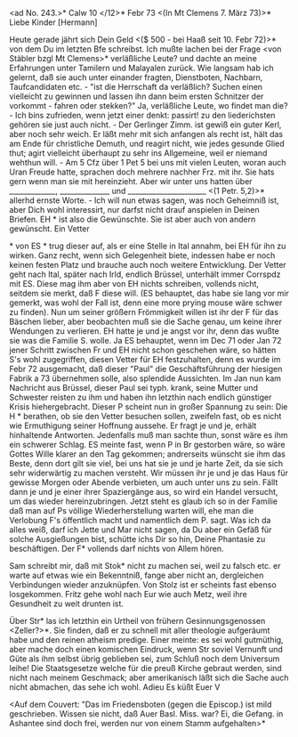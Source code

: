 <ad No. 243.>* Calw 10 </12>* Febr 73
 <(In Mt Clemens 7. März 73)>*
Liebe Kinder [Hermann]

Heute gerade jährt sich Dein Geld <($ 500 - bei Haaß seit 10. Febr 72)>* von dem Du im letzten Bfe schreibst. Ich mußte lachen bei der Frage <von Stäbler bzgl Mt Clemens>* verläßliche Leute? und dachte an meine Erfahrungen unter Tamilern und Malayalen zurück. Wie langsam hab ich gelernt, daß sie auch unter einander fragten, Dienstboten, Nachbarn, Taufcandidaten etc. - "ist die Herrschaft da verläßlich? Suchen einen vielleicht zu gewinnen und lassen ihn dann beim ersten Schnitzer der vorkommt - fahren oder stekken?" Ja, verläßliche Leute, wo findet man die? - Ich bins zufrieden, wenn jetzt einer denkt: passirt! zu den liederichsten gehören sie just auch nicht. - Der Gerlinger Zimm. ist gewiß ein guter Kerl, aber noch sehr weich. Er läßt mehr mit sich anfangen als recht ist, hält das am Ende für christliche Demuth, und reagirt nicht, wie jedes gesunde Glied thut; agirt vielleicht überhaupt zu sehr ins Allgemeine, weil er niemand wehthun will. - Am 5 Cfz über 1 Pet 5 bei uns mit vielen Leuten, woran auch Uran Freude hatte, sprachen doch mehrere nachher Frz. mit ihr. Sie hats gern wenn man sie mit hereinzieht. Aber wir unter uns hatten über _____________, ______________ und ______________________ <(1 Petr. 5,2)>* allerhd ernste Worte. - Ich will nun etwas sagen, was noch Geheimniß ist, aber Dich wohl interessirt, nur darfst nicht drauf anspielen in Deinen Briefen. EH <Emma Hermann>* ist also die Gewünschte. Sie ist aber auch von andern gewünscht. Ein Vetter <P Zilling>* von ES <Emilie Seeger>* trug dieser auf, als er eine Stelle in Ital annahm, bei EH für ihn zu wirken. Ganz recht, wenn sich Gelegenheit biete, indessen habe er noch keinen festen Platz und brauche auch noch weitere Entwicklung. Der Vetter geht nach Ital, später nach Irld, endlich Brüssel, unterhält immer Corrspdz mit ES. Diese mag ihm aber von EH nichts schreiben, vollends nicht, seitdem sie merkt, daß F diese will. (ES behauptet, das habe sie lang vor mir gemerkt, was wohl der Fall ist, denn eine more prying mouse wäre schwer zu finden). Nun um seiner größern Frömmigkeit willen ist ihr der F für das Bäschen lieber, aber beobachten muß sie die Sache genau, um keine ihrer Wendungen zu verlieren. EH hatte je und je angst vor ihr, denn das wußte sie was die Familie S. wolle. Ja ES behauptet, wenn im Dec 71 oder Jan 72 jener Schritt zwischen Fr und EH nicht schon geschehen wäre, so hätten S's wohl zugegriffen, diesen Vetter für EH festzuhalten, denn es wurde im Febr 72 ausgemacht, daß dieser "Paul" die Geschäftsführung der hiesigen Fabrik a 73 übernehmen solle, also splendide Aussichten. Im Jan nun kam Nachricht aus Brüssel, dieser Paul sei typh. krank, seine Mutter und Schwester reisten zu ihm und haben ihn letzthin nach endlich günstiger Krisis hiehergebracht. Dieser P scheint nun in großer Spannung zu sein: Die H <Hermanns>* berathen, ob sie den Vetter besuchen sollen, zweifeln fast, ob es nicht wie Ermuthigung seiner Hoffnung aussehe. Er fragt je und je, erhält hinhaltende Antworten. Jedenfalls muß man sachte thun, sonst wäre es ihm ein schwerer Schlag. ES meinte fast, wenn P in Br gestorben wäre, so wäre Gottes Wille klarer an den Tag gekommen; andrerseits wünscht sie ihm das Beste, denn dort gilt sie viel, bei uns hat sie je und je harte Zeit, da sie sich sehr widerwärtig zu machen versteht. Wir müssen ihr je und je das Haus für gewisse Morgen oder Abende verbieten, um auch unter uns zu sein. Fällt dann je und je einer ihrer Spaziergänge aus, so wird ein Handel versucht, um das wieder hereinzubringen. Jetzt steht es glaub ich so in der Familie daß man auf Ps völlige Wiederherstellung warten will, ehe man die Verlobung F's öffentlich macht und namentlich dem P. sagt. Was ich da alles weiß, darf ich Jette und Mar nicht sagen, da Du aber ein Gefäß für solche Ausgießungen bist, schütte ichs Dir so hin, Deine Phantasie zu beschäftigen. Der F<riedrich>* vollends darf nichts von Allem hören.

Sam schreibt mir, daß mit Stok<es>* nicht zu machen sei, weil zu falsch etc. er warte auf etwas wie ein Bekenntniß, fange aber nicht an, dergleichen Verbindungen wieder anzuknüpfen. Von Stolz ist er scheints fast ebenso losgekommen. Fritz gehe wohl nach Eur wie auch Metz, weil ihre Gesundheit zu weit drunten ist.

Über Str<auss>* las ich letzthin ein Urtheil von frühern Gesinnungsgenossen <Zeller?>*. Sie finden, daß er zu schnell mit aller theologie aufgeräumt habe und den reinen atheism predige. Einer meinte: es sei wohl gutmüthig, aber mache doch einen komischen Eindruck, wenn Str soviel Vernunft und Güte als ihm selbst übrig geblieben sei, zum Schluß noch dem Universum leihe! Die Staatsgesetze welche für die preuß Kirche gebraut werden, sind nicht nach meinem Geschmack; aber amerikanisch läßt sich die Sache auch nicht abmachen, das sehe ich wohl.
 Adieu Es küßt Euer V


<Auf dem Couvert: "Das im Friedensboten (gegen die Episcop.) ist mild geschrieben. Wissen sie nicht, daß Auer Basl. Miss. war? Ei, die Gefang. in Ashantee sind doch frei, werden nur von einem Stamm aufgehalten>* 